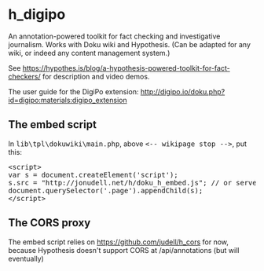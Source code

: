 # h_digipo
An annotation-powered toolkit for fact checking and investigative journalism. Works with Doku wiki and Hypothesis. (Can be adapted for any wiki, or indeed any content management system.)

See https://hypothes.is/blog/a-hypothesis-powered-toolkit-for-fact-checkers/ for description and video demos.

The user guide for the DigiPo extension: http://digipo.io/doku.php?id=digipo:materials:digipo_extension

## The embed script

In <tt>lib\tpl\dokuwiki\main.php</tt>, above <tt>&lt;-- wikipage stop --></tt>, put this:

<pre>
&lt;script>
var s = document.createElement('script');
s.src = "http://jonudell.net/h/doku_h_embed.js"; // or serve your own copy
document.querySelector('.page').appendChild(s);
&lt;/script>
</pre>

## The CORS proxy

The embed script relies on https://github.com/judell/h_cors for now, because Hypothesis doesn't support CORS at /api/annotations (but will eventually)

